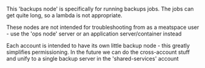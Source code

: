 This 'backups node' is specifically for running backups jobs. The jobs can get quite long, so a lambda is not appropriate.

These nodes are not intended for troubleshooting from as a meatspace user - use the 'ops node' server or an application server/container instead

Each account is intended to have its own little backup node - this greatly simplifies permissioning. In the future we can do the cross-account stuff and unify to a single backup server in the 'shared-services' account

